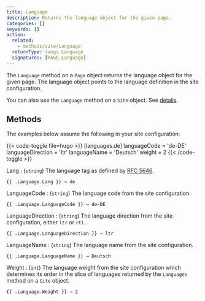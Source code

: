 ```yaml
---
title: Language
description: Returns the language object for the given page.
categories: []
keywords: []
action:
  related:
    - methods/site/Language
  returnType: langs.Language
  signatures: [PAGE.Language]
---
```


The `Language` method on a `Page` object returns the language object for the given page. The language object points to the language definition in the site configuration.

You can also use the `Language` method on a `Site` object. See&nbsp;[details].

## Methods

The examples below assume the following in your site configuration:

{{< code-toggle file=hugo >}}
[languages.de]
languageCode = 'de-DE'
languageDirection = 'ltr'
languageName = 'Deutsch'
weight = 2
{{< /code-toggle >}}

Lang
: (`string`) The language tag as defined by [RFC 5646].

```go-html-template
{{ .Language.Lang }} → de
```

LanguageCode
: (`string`) The language code from the site configuration.

```go-html-template
{{ .Language.LanguageCode }} → de-DE
```

LanguageDirection
: (`string`) The language direction from the site configuration, either `ltr` or `rtl`.

```go-html-template
{{ .Language.LanguageDirection }} → ltr
```

LanguageName
: (`string`) The language name from the site configuration.

```go-html-template
{{ .Language.LanguageName }} → Deutsch
```

Weight
: (`int`) The language weight from the site configuration which determines its order in the slice of languages returned by the `Languages` method on a `Site` object.

```go-html-template
{{ .Language.Weight }} → 2
```

[details]: /methods/site/language/
[RFC 5646]: https://datatracker.ietf.org/doc/html/rfc5646
